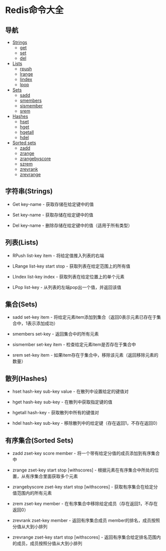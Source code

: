 # Redis命令大全
## 导航

* [Strings](#Strings)
  * [get](#StringsGet) 
  * [set](#StringsSet) 
  * [del](#StringsDel)
* [Lists](#Lists)
  * [rpush](#ListsRPush) 
  * [lrange](#ListsLRange) 
  * [lindex](#ListsLIndex) 
  * [lpop](#ListsLPop)
* [Sets](#Sets)
  * [sadd](#Setssadd) 
  * [smembers](#Setssmembers) 
  * [sismember](#Setssismember) 
  * [srem ](#Setssrem)
* [Hashes](#Hashes)
  * [hset](#Hasheshset)
  * [hget](#Hasheshget)
  * [hgetall](#Hasheshgetall)
  * [hdel](#Hasheshdel)
* [Sorted sets](#SortedSets)
  * [zadd](#SortedSetszadd)
  * [zrange](#SortedSetszrange)
  * [zrangebyscore](#SortedSetszrangebyscore)
  * [szrem](#SortedSetszrem)
  * [zrevrank](#SortedSetszrevrank)
  * [zrevrange](#SortedSetszrevrange)

<h2 id="Strings">字符串(Strings)</h2>

* <p id="StringsGet">Get key-name - 获取存储在给定键中的值</p>
* <p id="StringsSet">Set key-name - 获取存储在给定键中的值</p>
* <p id="StringsDel">Del key-name - 删除存储在给定键中的值（适用于所有类型）</p>

<h2 id="Lists">列表(Lists)</h2>

* <p id="ListsRPush">RPush list-key item - 将给定值推入列表的右端</p>
* <p id="ListsLRange">LRange list-key start stop - 获取列表在给定范围上的所有值</p>
* <p id="ListsLIndex">LIndex list-key index - 获取列表在给定位置上的单个元素</p>
* <p id="ListsLPop">LPop list-key - 从列表的左端pop出一个值，并返回该值</p>

<h2 id="Sets">集合(Sets)</h2>

* <p id="Setssadd">sadd set-key item - 将给定元素item添加到集合（返回0表示元素已存在于集合中，1表示添加成功）</p>
* <p id="Setssmembers">smembers set-key - 返回集合中的所有元素</p>
* <p id="Setssismember">sismember set-key item - 检查给定元素item是否存在于集合中</p>
* <p id="Setssrem">srem set-key item - 如果item存在于集合中，移除该元素（返回移除元素的数量）</p>

<h2 id="Hashes">散列(Hashes)</h2>

* <p id="Hasheshset">hset hash-key sub-key value - 在散列中设置给定的键值对</p>
* <p id="Hasheshget">hget hash-key sub-key - 在散列中获取指定键的值</p>
* <p id="Hasheshgetall">hgetall hash-key - 获取散列中所有的键值对</p>
* <p id="Hasheshdel">hdel hash-key sub-key - 移除散列中的给定键（存在返回1，不存在返回0）</p>

<h2 id="SortedSets">有序集合(Sorted Sets)</h2>

* <p id="SortedSetszadd">zadd zset-key score member - 将一个带有给定分值的成员添加到有序集合中</p>
* <p id="SortedSetszrange">zrange zset-key start stop [withscores] - 根据元素在有序集合中所处的位置，从有序集合里面获取多个元素</p>
* <p id="SortedSetszrangebyscore">zrangebyscore zset-key start stop [withscores] - 获取有序集合在给定分值范围内的所有元素</p>
* <p id="SortedSetszrem">zrem zset-key member - 在有序集合中移除给定成员（存在返回1，不存在返回0）</p>
* <p id="SortedSetszrevrank">zrevrank zset-key member - 返回有序集合成员 member的排名，成员按照分值从大到小排列</p>
* <p id="SortedSetszrevrange">zrevrange zset-key start stop [withscores] - 返回有序集合给定排名范围内的成员，成员按照分值从大到小排列</p>
